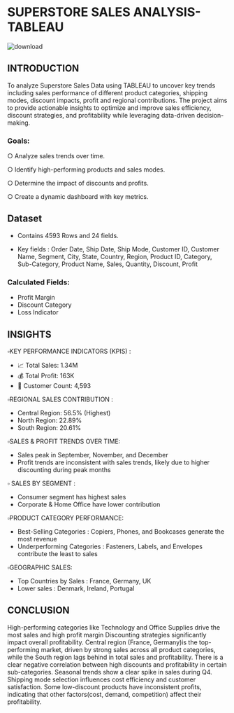# SUPERSTORE SALES ANALYSIS-TABLEAU

![download](https://github.com/user-attachments/assets/13ac0cce-8178-4c64-b33e-f4fde1514c5a)

## INTRODUCTION

To analyze  Superstore Sales Data using TABLEAU to uncover key  trends including sales performance of different product categories, shipping modes, discount impacts, profit and regional contributions.
The project aims to provide actionable insights to optimize and improve sales efficiency, discount strategies, and profitability while leveraging data-driven decision-making.

### Goals:
 ○ Analyze sales trends over time.

 ○ Identify high-performing products and sales modes.

 ○ Determine the impact of  discounts and profits.
 
 ○ Create a dynamic dashboard with key metrics.

## Dataset

 * Contains 4593 Rows and 24 fields. 

 * Key fields : Order Date, Ship Date, Ship Mode, Customer ID, Customer Name, Segment, City, State, Country, Region, Product ID, Category, Sub-Category, Product Name, Sales, Quantity, Discount, Profit

### Calculated Fields:
* Profit Margin
* Discount Category
* Loss Indicator

## INSIGHTS

:white_small_square:KEY PERFORMANCE INDICATORS (KPIS) :

   * 📈 Total Sales: 1.34M
   * 💰 Total Profit: 163K
   * 👥 Customer Count: 4,593

 :white_small_square:REGIONAL SALES CONTRIBUTION :
 
   * Central Region: 56.5% (Highest)
   * North Region: 22.89%
   * South Region: 20.61%

:white_small_square:SALES & PROFIT TRENDS OVER TIME:

* Sales peak in September, November, and December
* Profit trends are inconsistent with sales trends, likely due to higher discounting during peak months

 :white_small_square: SALES BY SEGMENT :
 
* Consumer segment has highest sales
* Corporate & Home Office have lower contribution

:white_small_square:PRODUCT CATEGORY PERFORMANCE:

   * Best-Selling Categories : Copiers, Phones, and Bookcases generate the most revenue
   *  Underperforming Categories : Fasteners, Labels, and Envelopes contribute the least to sales

:white_small_square:GEOGRAPHIC SALES:

   * Top Countries by Sales : France, Germany, UK
   *  Lower sales : Denmark, Ireland, Portugal


## CONCLUSION

High-performing categories like Technology and Office Supplies drive the most sales and high profit margin
Discounting strategies significantly impact overall profitability.
Central region (France, Germany)is the top-performing market, driven by strong sales across all product categories, while the South region lags behind in total sales and profitability.
There is a clear negative correlation between high discounts and profitability in certain sub-categories.
Seasonal trends show a clear spike in sales during Q4.
Shipping mode selection influences cost efficiency and customer satisfaction. 
Some low-discount products have inconsistent profits, indicating that other factors(cost, demand, competition) affect their profitability.
